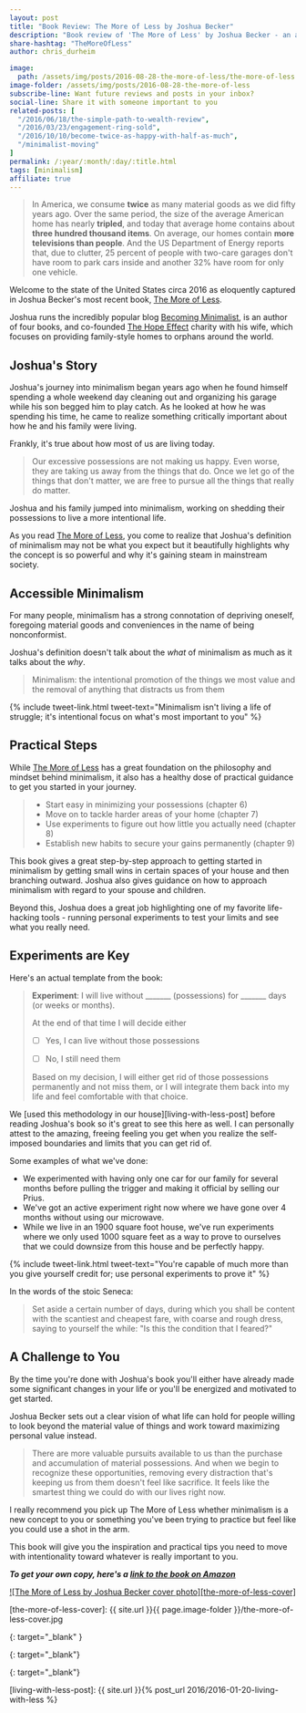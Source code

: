 ```yaml
---
layout: post
title: "Book Review: The More of Less by Joshua Becker"
description: "Book review of 'The More of Less' by Joshua Becker - an amazing book to introduce you to minimalism"
share-hashtag: "TheMoreOfLess"
author: chris_durheim

image:
  path: /assets/img/posts/2016-08-28-the-more-of-less/the-more-of-less.jpg
image-folder: /assets/img/posts/2016-08-28-the-more-of-less
subscribe-line: Want future reviews and posts in your inbox?
social-line: Share it with someone important to you
related-posts: [
  "/2016/06/18/the-simple-path-to-wealth-review",
  "/2016/03/23/engagement-ring-sold",
  "/2016/10/10/become-twice-as-happy-with-half-as-much",
  "/minimalist-moving"
]
permalink: /:year/:month/:day/:title.html
tags: [minimalism]
affiliate: true
---
```


> In America, we consume __twice__ as many material goods as we did fifty years ago. Over the same period, the size of the average American home has nearly __tripled__, and today that average home contains about __three hundred thousand items__. On average, our homes contain __more televisions than people__. And the US Department of Energy reports that, due to clutter, 25 percent of people with two-care garages don't have room to park cars inside and another 32% have room for only one vehicle.

Welcome to the state of the United States circa 2016 as eloquently captured in Joshua Becker's most recent book, [The More of Less][the-more-of-less-amazon].

Joshua runs the incredibly popular blog [Becoming Minimalist][becoming-minimalist], is an author of four books, and co-founded [The Hope Effect][the-hope-effect] charity with his wife, which focuses on providing family-style homes to orphans around the world.

## Joshua's Story #

Joshua's journey into minimalism began years ago when he found himself spending a whole weekend day cleaning out and organizing his garage while his son begged him to play catch. As he looked at how he was spending his time, he came to realize something critically important about how he and his family were living.

Frankly, it's true about how most of us are living today.

> Our excessive possessions are not making us happy. Even worse, they are taking us away from the things that do. Once we let go of the things that don't matter, we are free to pursue all the things that really do matter.

Joshua and his family jumped into minimalism, working on shedding their possessions to live a more intentional life.

As you read [The More of Less][the-more-of-less-amazon], you come to realize that Joshua's definition of minimalism may not be what you expect but it beautifully highlights why the concept is so powerful and why it's gaining steam in mainstream society.

## Accessible Minimalism #

For many people, minimalism has a strong connotation of depriving oneself, foregoing material goods and conveniences in the name of being nonconformist.

Joshua's definition doesn't talk about the _what_ of minimalism as much as it talks about the _why_.

> Minimalism: the intentional promotion of the things we most value and the removal of anything that distracts us from them

{% include tweet-link.html tweet-text="Minimalism isn't living a life of struggle; it's intentional focus on what's most important to you" %}

## Practical Steps #

While [The More of Less][the-more-of-less-amazon] has a great foundation on the philosophy and mindset behind minimalism, it also has a healthy dose of practical guidance to get you started in your journey.

> * Start easy in minimizing your possessions (chapter 6)
> * Move on to tackle harder areas of your home (chapter 7)
> * Use experiments to figure out how little you actually need (chapter 8)
> * Establish new habits to secure your gains permanently (chapter 9)

This book gives a great step-by-step approach to getting started in minimalism by getting small wins in certain spaces of your house and then branching outward. Joshua also gives guidance on how to approach minimalism with regard to your spouse and children.

Beyond this, Joshua does a great job highlighting one of my favorite life-hacking tools - running personal experiments to test your limits and see what you really need.

## Experiments are Key #

Here's an actual template from the book:

> __Experiment__: I will live without \_\_\_\_\_\_\_ (possessions) for \_\_\_\_\_\_\_ days (or weeks or months).
>
> At the end of that time I will decide either
>
> * [ ] Yes, I can live without those possessions
>
> * [ ] No, I still need them
>
> Based on my decision, I will either get rid of those possessions permanently and not miss them, or I will integrate them back into my life and feel comfortable with that choice.

We [used this methodology in our house][living-with-less-post] before reading Joshua's book so it's great to see this here as well. I can personally attest to the amazing, freeing feeling you get when you realize the self-imposed boundaries and limits that you can get rid of.

Some examples of what we've done:

* We experimented with having only one car for our family for several months before pulling the trigger and making it official by selling our Prius.
* We've got an active experiment right now where we have gone over 4 months without using our microwave.
* While we live in an 1900 square foot house, we've run experiments where we only used 1000 square feet as a way to prove to ourselves that we could downsize from this house and be perfectly happy.

{% include tweet-link.html tweet-text="You're capable of much more than you give yourself credit for; use personal experiments to prove it" %}

In the words of the stoic Seneca:

>  Set aside a certain number of days, during which you shall be content with the scantiest and cheapest fare, with coarse and rough dress, saying to yourself the while: "Is this the condition that I feared?"

## A Challenge to You #

By the time you're done with Joshua's book you'll either have already made some significant changes in your life or you'll be energized and motivated to get started.

Joshua Becker sets out a clear vision of what life can hold for people willing to look beyond the material value of things and work toward maximizing personal value instead.

> There are more valuable pursuits available to us than the purchase and accumulation of material possessions. And when we begin to recognize these opportunities, removing every distraction that's keeping us from them doesn't feel like sacrifice. It feels like the smartest thing we could do with our lives right now.

I really recommend you pick up The More of Less whether minimalism is a new concept to you or something you've been trying to practice but feel like you could use a shot in the arm.

This book will give you the inspiration and practical tips you need to move with intentionality toward whatever is really important to you.

___To get your own copy, here's a [link to the book on Amazon][the-more-of-less-amazon]___

[![The More of Less by Joshua Becker cover photo][the-more-of-less-cover]][the-more-of-less-amazon]

[the-more-of-less-cover]: {{ site.url }}{{ page.image-folder }}/the-more-of-less-cover.jpg

[the-more-of-less-amazon]: http://themoreofless.com/
{: target="_blank" }

[becoming-minimalist]: http://www.becomingminimalist.com/
{: target="_blank"}

[the-hope-effect]: http://hopeeffect.com/
{: target="_blank"}

[living-with-less-post]: {{ site.url }}{% post_url 2016/2016-01-20-living-with-less %}
